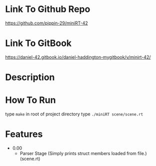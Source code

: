 # Link To Github Repo

https://github.com/pippin-29/miniRT-42

# Link To GitBook

https://daniel-42.gitbook.io/daniel-haddington-mygitbook/v/minirt-42/

# Description

# How To Run

type `` make `` in root of project directory
type `` ./miniRT scene/scene.rt ``

# Features
 - 0.00
	- Parser Stage (Simply prints struct members loaded from file.) (scene.rt)